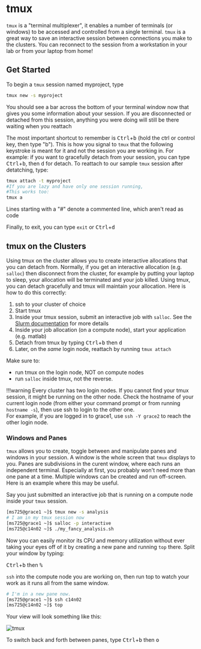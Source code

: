 # tmux

`tmux` is a "terminal multiplexer", it enables a number of terminals (or windows) to be accessed and controlled from a single terminal. `tmux` is a great way to save an interactive session between connections you make to the clusters. You can reconnect to the session from a workstation in your lab or from your laptop from home!

## Get Started

To begin a `tmux` session named myproject, type

``` bash
tmux new -s myproject
```

You should see a bar across the bottom of your terminal window now that gives you some information about your session. If you are disconnected or detached from this session, anything you were doing will still be there waiting when you reattach

The most important shortcut to remember is <kbd>Ctrl</kbd>+<kbd>b</kbd> (hold the ctrl or control key, then type "b"). This is how you signal to `tmux` that the following keystroke is meant for it and not the session you are working in. For example: if you want to gracefully detach from your session, you can type <kbd>Ctrl</kbd>+<kbd>b</kbd>, then <kbd>d</kbd> for detach. To reattach to our sample `tmux` session after detatching, type:

``` bash
tmux attach -t myproject
#If you are lazy and have only one session running,
#This works too:
tmux a
```

Lines starting with a "#" denote a commented line, which aren't read as code

Finally, to exit, you can type `exit` or <kbd>Ctrl</kbd>+<kbd>d</kbd>

## tmux on the Clusters

Using tmux on the cluster allows you to create interactive allocations that you can detach from. Normally, if you get an interactive allocation (e.g. `salloc`) then disconnect from the cluster, for example by putting your laptop to sleep, your allocation will be terminated and your job killed. Using tmux, you can detach gracefully and tmux will maintain your allocation. Here is how to do this correctly:

1. ssh to your cluster of choice
1. Start tmux
1. Inside your tmux session, submit an interactive job with `salloc`. See the [Slurm documentation](/clusters-at-yale/job-scheduling#interactive-jobs) for more details
1. Inside your job allocation (on a compute node), start your application (e.g. matlab)
1. Detach from tmux by typing <kbd>Ctrl</kbd>+<kbd>b</kbd> then <kbd>d</kbd>
1. Later, on the _same_ login node, reattach by running `tmux attach`

Make sure to:

* run tmux on the login node, NOT on compute nodes
* run `salloc` inside tmux, not the reverse.

!!!warning
    Every cluster has two login nodes.  If you cannot find your tmux session, it might be running on the other node.  Check the hostname of your current login node (from either your command prompt or from running `hostname -s`), then use ssh to login to the other one.  
    For example, if you are logged in to grace1, use `ssh -Y grace2` to reach the other login node.


### Windows and Panes

`tmux` allows you to create, toggle between and manipulate panes and windows in your session. A window is the whole screen that `tmux` displays to you. Panes are subdivisions in the curent window, where each runs an independent terminal. Especially at first, you probably won't need more than one pane at a time. Multiple windows can be created and run off-screen. Here is an example where this may be useful.

Say you just submitted an interactive job that is running on a compute node inside your `tmux` session.

``` bash
[ms725@grace1 ~]$ tmux new -s analysis
# I am in my tmux session now
[ms725@grace1 ~]$ salloc -p interactive
[ms725@c14n02 ~]$ ./my_fancy_analysis.sh
```

Now you can easily monitor its CPU and memory utilization without ever taking your eyes off of it by creating a new pane and running `top` there. Split your window by typing:

<kbd>Ctrl</kbd>+<kbd>b</kbd> then <kbd>%</kbd>

`ssh` into the compute node you are working on, then run top to watch your work as it runs all from the same window.

``` bash
# I'm in a new pane now.
[ms725@grace1 ~]$ ssh c14n02
[ms725@c14n02 ~]$ top
```

Your view will look something like this:

![tmux](/img/tmux-michael.png)

To switch back and forth between panes, type <kbd>Ctrl</kbd>+<kbd>b</kbd> then <kbd>o</kbd>
